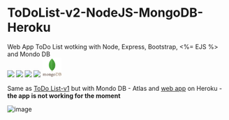 # ToDoList-v2-NodeJS-MongoDB-Heroku
Web App ToDo List wotking with Node, Express, Bootstrap, <%= EJS %> and Mondo DB <br>
<img src='https://cdn.freebiesupply.com/logos/large/2x/nodejs-1-logo-svg-vector.svg' height=30px>
<img src='https://www.moesif.com/blog/images/posts/2022-12-15-Top-5-NodeJs-REST-API-Frameworks/Expressjs.png' height=40px>
<img src='https://getbootstrap.com/docs/5.3/assets/brand/bootstrap-logo.svg' height=30px>
<img src='https://process.filestackapi.com/cache=expiry:max/resize=width:700/TyzZKw86QzSElYK6bfXK' height=50px>
<img src="https://raw.githubusercontent.com/devicons/devicon/master/icons/mongodb/mongodb-original-wordmark.svg" alt="mongodb" width="45" height="45"/>


Same as <a href='https://github.com/VelkovIv/ToDoList-V1-node'>ToDo List-v1</a> but with  Mondo DB - Atlas and <a href=' '>web app</a> on Heroku - <strong>the app is not working for the moment</strong>

![image](https://github.com/VelkovIv/ToDoList-v2-Node-Mongoose/assets/114020789/294dac4a-783e-40ac-a0b7-48bdf525046d)

